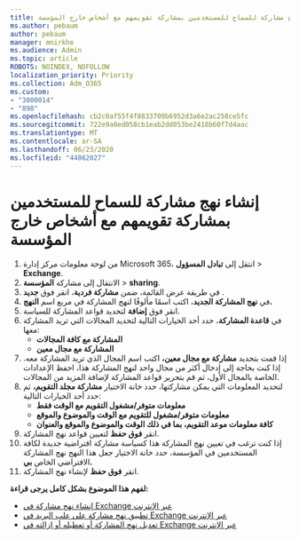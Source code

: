 ```yaml
---
title: إنشاء نهج مشاركة للسماح للمستخدمين بمشاركة تقويمهم مع أشخاص خارج المؤسسة
ms.author: pebaum
author: pebaum
manager: mnirkhe
ms.audience: Admin
ms.topic: article
ROBOTS: NOINDEX, NOFOLLOW
localization_priority: Priority
ms.collection: Adm_O365
ms.custom:
- "3800014"
- "898"
ms.openlocfilehash: cb2c0af55f4f8833709b6952d3a6e2ac258ce5fc
ms.sourcegitcommit: 722e9a0ed058cb1eab2dd053be2418b60f7d4aac
ms.translationtype: MT
ms.contentlocale: ar-SA
ms.lasthandoff: 06/23/2020
ms.locfileid: "44862027"
---
```

# <a name="create-a-sharing-policy-to-allow-your-users-to-share-their-calendar-with-people-outside-your-organization"></a>إنشاء نهج مشاركة للسماح للمستخدمين بمشاركة تقويمهم مع أشخاص خارج المؤسسة

1. من لوحة معلومات مركز إدارة Microsoft 365، انتقل إلى **تبادل المسؤول**  >  **Exchange**.
2. الانتقال إلى مشاركة **المؤسسة**  >  **sharing**.
3. في طريقة عرض القائمة، ضمن **مشاركة فردية**، انقر فوق **جديد** .
4. في **نهج المشاركة الجديد**، اكتب اسمًا مألوفًا لنهج المشاركة في مربع اسم **النهج.**
5. انقر فوق **إضافة** لتحديد قواعد المشاركة للسياسة.
6. في **قاعدة المشاركة**، حدد أحد الخيارات التالية لتحديد المجالات التي تريد المشاركة معها:
    - **المشاركة مع كافة المجالات**
    - **المشاركة مع مجال معين**
8. إذا قمت بتحديد **مشاركة مع مجال معين،** اكتب اسم المجال الذي تريد المشاركة معه. إذا كنت بحاجة إلى إدخال أكثر من مجال واحد لنهج المشاركة هذا، احفظ الإعدادات الخاصة بالمجال الأول، ثم قم بتحرير قواعد المشاركة لإضافة المزيد من المجالات.
9. لتحديد المعلومات التي يمكن مشاركتها، حدد خانة الاختيار **مشاركة مجلد التقويم،** ثم حدد أحد الخيارات التالية:
    - **معلومات متوفر/مشغول التقويم مع الوقت فقط**
    - **معلومات متوفر/مشغول للتقويم مع الوقت والموضوع والموقع**
    - **كافة معلومات موعد التقويم، بما في ذلك الوقت والموضوع والموقع والعنوان**
11. انقر **فوق حفظ** لتعيين قواعد نهج المشاركة.
12. إذا كنت ترغب في تعيين نهج المشاركة هذا كسياسة مشاركة افتراضية جديدة لكافة المستخدمين في المؤسسة، حدد خانة الاختيار جعل هذا النهج نهج المشاركة الافتراضي الخاص **بي.**
13. انقر **فوق حفظ** لإنشاء نهج المشاركة.  

**لفهم هذا الموضوع بشكل كامل يرجى قراءة:**

- [إنشاء نهج مشاركة في Exchange عبر الإنترنت](https://docs.microsoft.com/exchange/sharing/sharing-policies/create-a-sharing-policy)
- [تطبيق نهج مشاركة على علب البريد في Exchange عبر الإنترنت](https://docs.microsoft.com/exchange/sharing/sharing-policies/apply-a-sharing-policy)
- [تعديل نهج المشاركة أو تعطيله أو إزالته في Exchange عبر الإنترنت](https://docs.microsoft.com/exchange/sharing/sharing-policies/modify-a-sharing-policy)